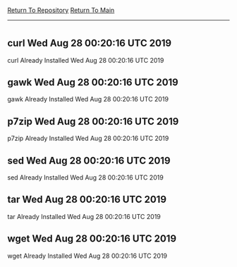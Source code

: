 [Return To Repository](https://github.com/deathbybandaid/piholeparser/)
[Return To Main](https://github.com/deathbybandaid/piholeparser/blob/master/RecentRunLogs/Mainlog.md)
____________________________________
# 
## curl Wed Aug 28 00:20:16 UTC 2019
curl Already Installed Wed Aug 28 00:20:16 UTC 2019
## gawk Wed Aug 28 00:20:16 UTC 2019
gawk Already Installed Wed Aug 28 00:20:16 UTC 2019
## p7zip Wed Aug 28 00:20:16 UTC 2019
p7zip Already Installed Wed Aug 28 00:20:16 UTC 2019
## sed Wed Aug 28 00:20:16 UTC 2019
sed Already Installed Wed Aug 28 00:20:16 UTC 2019
## tar Wed Aug 28 00:20:16 UTC 2019
tar Already Installed Wed Aug 28 00:20:16 UTC 2019
## wget Wed Aug 28 00:20:16 UTC 2019
wget Already Installed Wed Aug 28 00:20:16 UTC 2019
